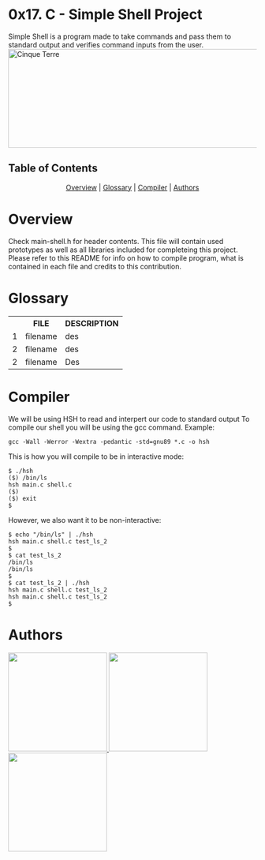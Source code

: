 <p align="center">
<h1>0x17. C - Simple Shell Project</h1>
Simple Shell is a program made to take commands and pass them to standard output and verifies command inputs from the user.

<div class="gallery">
  <a target="_blank" href="https://miro.medium.com/max/3200/0*-OOMpchdZWQZr4zw">
    <img src="https://miro.medium.com/max/3200/0*-OOMpchdZWQZr4zw" alt="Cinque Terre" width="700" height="200">
  </a>
  
</div>

<h2>Table of Contents</h2>
<p align="center">
<a href="#overview">Overview</a> | <a href="#glossary">Glossary</a> | <a href="#compiler">Compiler</a> | <a href="#authors">Authors</a>
</p>

<h1>Overview</h1>
Check main-shell.h for header contents.
This file will contain used prototypes as well as all libraries included for completeing this project. Please refer to this README for info on how to compile program, what is contained in each file and credits to this contribution.





<h1>Glossary</h1>
<table>
  <tr>
    <th></th>
    <th scope="col">FILE</th>
    <th scope="col">DESCRIPTION</th>
  </tr>

  <tr>
    <td>1</td>
    <td>filename</td>
    <td>des</td>
  </tr>

  <tr>
    <td>2</td>
    <td>filename</td>
    <td>des</td>
  </tr>
    
  <tr>
    <td>2</td>
    <td>filename</td>
    <td>Des</td>
  </tr>
</table>

<h1>Compiler</h1>

We will be using HSH to read and interpert our code to standard output
To compile our shell you will be using the gcc command.
Example:
```
gcc -Wall -Werror -Wextra -pedantic -std=gnu89 *.c -o hsh
```
This is how you will compile to be in interactive mode:
```
$ ./hsh
($) /bin/ls
hsh main.c shell.c
($)
($) exit
$
```
However, we also want it to be non-interactive:
```
$ echo "/bin/ls" | ./hsh
hsh main.c shell.c test_ls_2
$
$ cat test_ls_2
/bin/ls
/bin/ls
$
$ cat test_ls_2 | ./hsh
hsh main.c shell.c test_ls_2
hsh main.c shell.c test_ls_2
$
```
<h1>Authors</h1>
<a href="https://github.com/jobabyyy">
  <img src="https://avatars.githubusercontent.com/u/71939488?s=400&u=b2c4fc7cc9177cd2359dd656202e9156a350275c&v=4" width="200" height="200" />
</a>
<a href="https://github.com/jobabyyy">
  <img src="https://avatars.githubusercontent.com/u/71939488?s=400&u=b2c4fc7cc9177cd2359dd656202e9156a350275c&v=4" width="200" height="200" />
</a>

<a href="https://github.com/hayes28">
  <img src="https://avatars.githubusercontent.com/u/107968573?v=4" width="200" height="200" />
</a>
